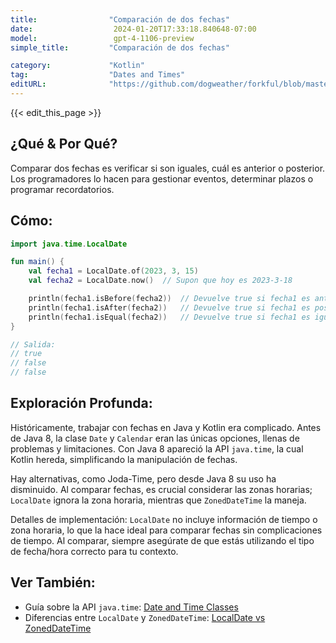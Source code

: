 ```yaml
---
title:                "Comparación de dos fechas"
date:                  2024-01-20T17:33:18.840648-07:00
model:                 gpt-4-1106-preview
simple_title:         "Comparación de dos fechas"

category:             "Kotlin"
tag:                  "Dates and Times"
editURL:              "https://github.com/dogweather/forkful/blob/master/content/es/kotlin/comparing-two-dates.md"
---
```


{{< edit_this_page >}}

## ¿Qué & Por Qué?

Comparar dos fechas es verificar si son iguales, cuál es anterior o posterior. Los programadores lo hacen para gestionar eventos, determinar plazos o programar recordatorios.

## Cómo:

```kotlin
import java.time.LocalDate

fun main() {
    val fecha1 = LocalDate.of(2023, 3, 15)
    val fecha2 = LocalDate.now()  // Supon que hoy es 2023-3-18

    println(fecha1.isBefore(fecha2))  // Devuelve true si fecha1 es anterior a fecha2
    println(fecha1.isAfter(fecha2))   // Devuelve true si fecha1 es posterior a fecha2
    println(fecha1.isEqual(fecha2))   // Devuelve true si fecha1 es igual a fecha2
}

// Salida:
// true
// false
// false
```

## Exploración Profunda:

Históricamente, trabajar con fechas en Java y Kotlin era complicado. Antes de Java 8, la clase `Date` y `Calendar` eran las únicas opciones, llenas de problemas y limitaciones. Con Java 8 apareció la API `java.time`, la cual Kotlin hereda, simplificando la manipulación de fechas.

Hay alternativas, como Joda-Time, pero desde Java 8 su uso ha disminuido. Al comparar fechas, es crucial considerar las zonas horarias; `LocalDate` ignora la zona horaria, mientras que `ZonedDateTime` la maneja.

Detalles de implementación: `LocalDate` no incluye información de tiempo o zona horaria, lo que la hace ideal para comparar fechas sin complicaciones de tiempo. Al comparar, siempre asegúrate de que estás utilizando el tipo de fecha/hora correcto para tu contexto.

## Ver También:

- Guía sobre la API `java.time`: [Date and Time Classes](https://docs.oracle.com/javase/tutorial/datetime/iso/)
- Diferencias entre `LocalDate` y `ZonedDateTime`: [LocalDate vs ZonedDateTime](https://www.baeldung.com/java-8-date-time-intro)

